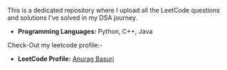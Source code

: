 This is a dedicated repository where I upload all the LeetCode questions and solutions I’ve solved in my DSA journey.

- **Programming Languages:** Python, C++, Java

Check-Out my leetcode profile:-
- **LeetCode Profile:** [Anurag Basuri](https://leetcode.com/u/Anurag_Basuri/)
